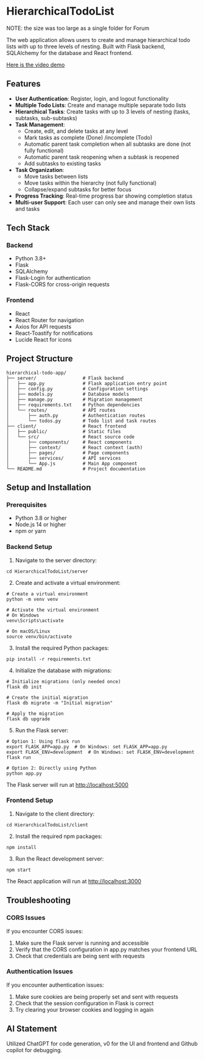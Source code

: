 # HierarchicalTodoList

NOTE: the size was too large as a single folder for Forum

The web application allows users to create and manage hierarchical todo lists with up to three levels of nesting. Built with Flask backend, SQLAlchemy for the database and React frontend.

[Here is the video demo](https://www.loom.com/share/6f742e32d8984fa698a70fac467c6a99?sid=e1454929-f53b-4d1f-8751-bd4bb887a8f1)


## Features

- **User Authentication**: Register, login, and logout functionality
- **Multiple Todo Lists**: Create and manage multiple separate todo lists
- **Hierarchical Tasks**: Create tasks with up to 3 levels of nesting (tasks, subtasks, sub-subtasks)
- **Task Management**:
  - Create, edit, and delete tasks at any level
  - Mark tasks as complete (Done) /incomplete (Todo)
  - Automatic parent task completion when all subtasks are done (not fully functional)
  - Automatic parent task reopening when a subtask is reopened
  - Add subtasks to existing tasks
- **Task Organization**:
  - Move tasks between lists
  - Move tasks within the hierarchy (not fully functional)
  - Collapse/expand subtasks for better focus
- **Progress Tracking**: Real-time progress bar showing completion status
- **Multi-user Support**: Each user can only see and manage their own lists and tasks

## Tech Stack

### Backend
- Python 3.8+
- Flask
- SQLAlchemy
- Flask-Login for authentication
- Flask-CORS for cross-origin requests

### Frontend
- React
- React Router for navigation
- Axios for API requests
- React-Toastify for notifications
- Lucide React for icons



## Project Structure

```plaintext
hierarchical-todo-app/
├── server/                 # Flask backend
│   ├── app.py              # Flask application entry point
│   ├── config.py           # Configuration settings
│   ├── models.py           # Database models
│   ├── manage.py           # Migration management
│   ├── requirements.txt    # Python dependencies
│   └── routes/             # API routes
│       ├── auth.py         # Authentication routes
│       └── todos.py        # Todo list and task routes
├── client/                 # React frontend
│   ├── public/             # Static files
│   └── src/                # React source code
│       ├── components/     # React components
│       ├── context/        # React context (auth)
│       ├── pages/          # Page components
│       ├── services/       # API services
│       └── App.js          # Main App component
└── README.md               # Project documentation
```

## Setup and Installation

### Prerequisites

- Python 3.8 or higher
- Node.js 14 or higher
- npm or yarn


### Backend Setup

1. Navigate to the server directory:

```shellscript
cd HierarchicalTodoList/server
```


2. Create and activate a virtual environment:

```shellscript
# Create a virtual environment
python -m venv venv

# Activate the virtual environment
# On Windows
venv\Scripts\activate

# On macOS/Linux
source venv/bin/activate
```


3. Install the required Python packages:

```shellscript
pip install -r requirements.txt
```


4. Initialize the database with migrations:

```shellscript
# Initialize migrations (only needed once)
flask db init

# Create the initial migration
flask db migrate -m "Initial migration"

# Apply the migration
flask db upgrade
```


5. Run the Flask server:

```shellscript
# Option 1: Using flask run
export FLASK_APP=app.py  # On Windows: set FLASK_APP=app.py
export FLASK_ENV=development  # On Windows: set FLASK_ENV=development
flask run

# Option 2: Directly using Python
python app.py
```

The Flask server will run at [http://localhost:5000](http://localhost:5000)

### Frontend Setup

1. Navigate to the client directory:

```shellscript
cd HierarchicalTodoList/client
```


2. Install the required npm packages:

```shellscript
npm install
```


3. Run the React development server:

```shellscript
npm start
```

The React application will run at [http://localhost:3000](http://localhost:3000)


## Troubleshooting

### CORS Issues

If you encounter CORS issues:

1. Make sure the Flask server is running and accessible
2. Verify that the CORS configuration in app.py matches your frontend URL
3. Check that credentials are being sent with requests


### Authentication Issues

If you encounter authentication issues:

1. Make sure cookies are being properly set and sent with requests
2. Check that the session configuration in Flask is correct
3. Try clearing your browser cookies and logging in again


## AI Statement

Utilized ChatGPT for code generation, v0 for the UI and frontend and Github copilot for debugging.

